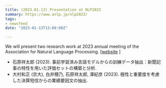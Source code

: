 ```yaml
---
title: (2023.01.13) Presentation at NLP2023
summary: https://www.anlp.jp/nlp2023/
tags:
- newsfeed
date: "2023-01-13T15:00:00Z"

---
```


We will present two research work at 2023 annual meeting of the Association for Natural Language Processing. [[website](https://www.anlp.jp/nlp2023/) ]

- 石原祥太郎 (2023). 事前学習済み言語モデルからの訓練データ抽出：新聞記事の特性を用いた評価セットの構築と分析.
- 大村和正 (京大), 白井穂乃, 石原祥太郎, 澤紀彦 (2023). 極性と重要度を考慮した決算短信からの業績要因文の抽出.

